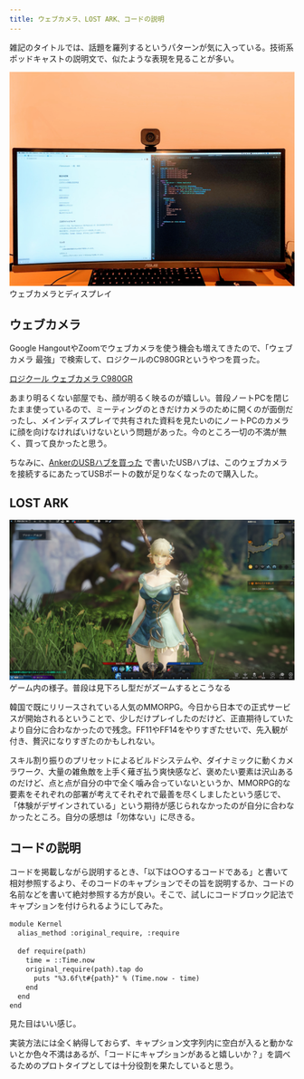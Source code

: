 ```yaml
---
title: ウェブカメラ、LOST ARK、コードの説明
---
```


雑記のタイトルでは、話題を羅列するというパターンが気に入っている。技術系ポッドキャストの説明文で、似たような表現を見ることが多い。

![](/images/2020-09-23-notes-camera.jpg)
ウェブカメラとディスプレイ

## ウェブカメラ

Google HangoutやZoomでウェブカメラを使う機会も増えてきたので、「ウェブカメラ 最強」で検索して、ロジクールのC980GRというやつを買った。

[ロジクール ウェブカメラ C980GR](https://www.amazon.co.jp/dp/B086R71LGW/?tag=r7kamura07-22)

あまり明るくない部屋でも、顔が明るく映るのが嬉しい。普段ノートPCを閉じたまま使っているので、ミーティングのときだけカメラのために開くのが面倒だったし、メインディスプレイで共有された資料を見たいのにノートPCのカメラに顔を向けなければいけないという問題があった。今のところ一切の不満が無く、買って良かったと思う。

ちなみに、[AnkerのUSBハブを買った](https://r7kamura.com/articles/2020-09-19-anker-usb-hub) で書いたUSBハブは、このウェブカメラを接続するにあたってUSBポートの数が足りなくなったので購入した。

## LOST ARK

![](/images/2020-09-23-notes-lostark.png)
ゲーム内の様子。普段は見下ろし型だがズームするとこうなる

韓国で既にリリースされている人気のMMORPG。今日から日本での正式サービスが開始されるということで、少しだけプレイしたのだけど、正直期待していたより自分に合わなかったので残念。FF11やFF14をやりすぎたせいで、先入観が付き、贅沢になりすぎたのかもしれない。

スキル割り振りのプリセットによるビルドシステムや、ダイナミックに動くカメラワーク、大量の雑魚敵を上手く薙ぎ払う爽快感など、褒めたい要素は沢山あるのだけど、点と点が自分の中で全く噛み合っていないというか、MMORPG的な要素をそれぞれの部署が考えてそれぞれで最善を尽くしましたという感じで、「体験がデザインされている」という期待が感じられなかったのが自分に合わなかったところ。自分の感想は「勿体ない」に尽きる。

## コードの説明

コードを掲載しながら説明するとき、「以下は○○するコードである」と書いて相対参照するより、そのコードのキャプションでその旨を説明するか、コードの名前などを書いて絶対参照する方が良い。そこで、試しにコードブロック記法でキャプションを付けられるようにしてみた。

```:requireの処理時間を雑に測定するコード
module Kernel
  alias_method :original_require, :require

  def require(path)
    time = ::Time.now
    original_require(path).tap do
      puts "%3.6f\t#{path}" % (Time.now - time)
    end
  end
end
```

見た目はいい感じ。

実装方法には全く納得しておらず、キャプション文字列内に空白が入ると動かないとか色々不満はあるが、「コードにキャプションがあると嬉しいか？」を調べるためのプロトタイプとしては十分役割を果たしていると思う。
